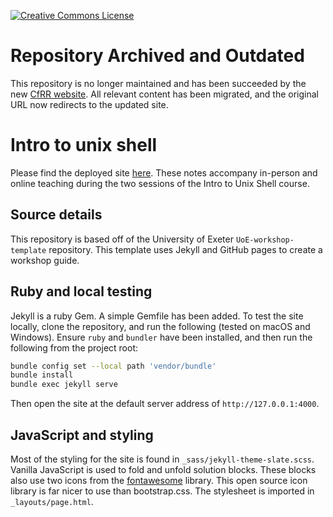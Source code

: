 <a rel="license" href=""><img alt="Creative Commons License" style="border-width:0" src="https://i.creativecommons.org/l/by/4.0/88x31.png" /></a>

# Repository Archived and Outdated

This repository is no longer maintained and has been succeeded by the new [CfRR website](https://coding-for-reproducible-research.github.io/CfRR_Courses/individual_modules/section_landing_pages/introduction_to_unix.html). All relevant content has been migrated, and the original URL now redirects to the updated site. 


# Intro to unix shell

Please find the deployed site [here](https://uniexeterrse.github.io/intro-unix-shell/).
These notes accompany in-person and online teaching during the two sessions of the Intro to Unix Shell course.

## Source details

This repository is based off of the University of Exeter `UoE-workshop-template` repository.
This template uses Jekyll and GitHub pages to create a workshop guide.

## Ruby and local testing

Jekyll is a ruby Gem. A simple Gemfile has been added.
To test the site locally, clone the repository, and run the following (tested on macOS and Windows).
Ensure `ruby` and `bundler` have been installed, and then run the following from the project root:

```bash
bundle config set --local path 'vendor/bundle'
bundle install
bundle exec jekyll serve
```

Then open the site at the default server address of `http://127.0.0.1:4000`.

## JavaScript and styling

Most of the styling for the site is found in `_sass/jekyll-theme-slate.scss`.
Vanilla JavaScript is used to fold and unfold solution blocks.
These blocks also use two icons from the [fontawesome](fontawesome.com) library.
This open source icon library is far nicer to use than bootstrap.css.
The stylesheet is imported in `_layouts/page.html`.
